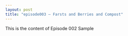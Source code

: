 ```yaml
---
layout: post
title: "episode003 – Farsts and Berries and Compost"
---
```

This is the content of Episode 002 Sample